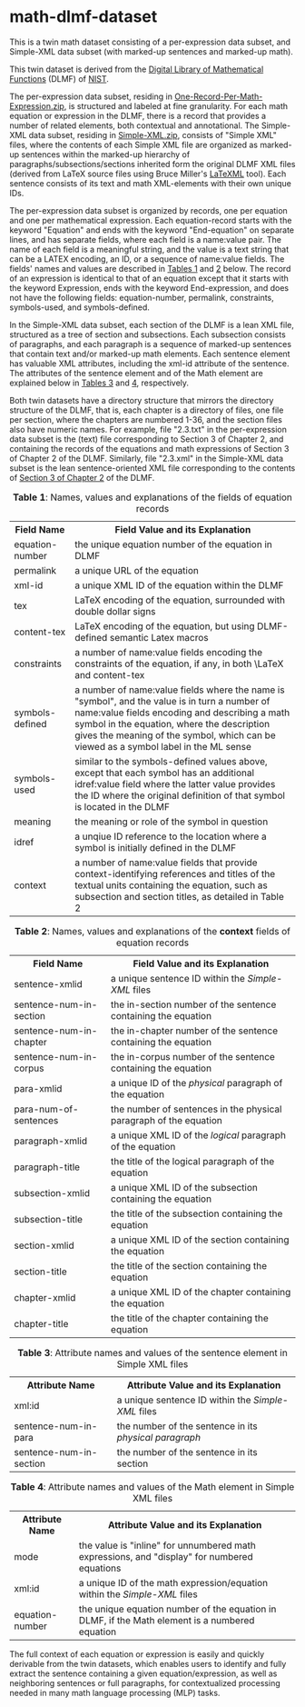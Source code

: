 # math-dlmf-dataset
This is a twin math dataset consisting of a per-expression data subset, and Simple-XML data subset (with marked-up sentences and marked-up math). 

This twin dataset is derived from the <a href="http://dlmf.nist.gov"> Digital Library of Mathematical Functions</a> (DLMF) of <a href="http://www.nist.gov">NIST</a>.

The per-expression data subset, residing in <a href="https://github.com/abdouyoussef/math-dlmf-dataset/blob/master/One-Record-Per-Math-Expression.zip">One-Record-Per-Math-Expression.zip</a>, is structured and labeled at fine granularity. For each math equation or expression in the DLMF, there is a record that provides a number of related elements, both contextual and annotational. The Simple-XML data subset, residing in <a href="https://github.com/abdouyoussef/math-dlmf-dataset/blob/master/Simple-XML.zip">Simple-XML.zip</a>, consists of "Simple XML" files, where the contents of each Simple XML file are organized as marked-up sentences within the marked-up hierarchy of paragraphs/subsections/sections inherited form the original DLMF XML files (derived from LaTeX source files using Bruce Miller's <a href="http://dlmf.nist.gov/LaTeXML/" title="" class="ltx_ref ltx_font_typewriter">LaTeXML</a> tool). Each sentence consists of its text and math XML-elements with their own unique IDs. 

The per-expression data subset is organized by records, one per equation and one per mathematical expression. Each equation-record starts with the keyword "Equation" and ends with the keyword "End-equation" on separate lines, and has separate fields, where each field is a name:value pair. The name of each field is a meaningful string, and the value is a text string that can be a LATEX encoding, an ID, or a sequence of name:value fields. The fields' names and values are described in <A href="#tab1">
Tables 1</A> and <A href="#tab2">2</A> below. The record of an expression is identical to that of an equation except that it starts with the keyword Expression, ends with the keyword End-expression, and does not have the following fields: equation-number, permalink, constraints, symbols-used, and symbols-defined.

In the Simple-XML data subset, each section of the DLMF is a lean XML file, structured as a tree of section and subsections. Each subsection consists of paragraphs, and each paragraph is a sequence of marked-up sentences that contain text and/or marked-up math elements. Each sentence element has valuable XML attributes, including the xml-id attribute of the sentence. The attributes of the sentence element and of the Math element are explained below in <A href="#tab3">Tables 3<A> and <A href="#tab4">4</A>, respectively. 

Both twin datasets have a directory structure that mirrors the directory structure of the DLMF, that is, each chapter is a directory of files, one file per section, where the chapters are numbered 1-36, and the section files also have numeric names. For example, file "2.3.txt" in the per-expression data subset is the (text) file corresponding to Section 3 of Chapter 2, and containing the records of the equations and math expressions of Section 3 of Chapter 2 of the DLMF. Similarly, file "2.3.xml" in the Simple-XML data subset is the lean sentence-oriented XML file corresponding to the contents of <a href="https://dlmf.nist.gov/2.3">Section 3 of Chapter 2</a> of the DLMF.

<table style="width:100%">
  <caption><A name="tab1"><b>Table 1</b></A>: Names, values and explanations of the fields of equation records</caption>
<tr><th> Field Name </th> <th> Field Value and its Explanation </th> </tr>
<tr> <td> equation-number </td> <td> the unique equation number of the equation in DLMF    </td> </tr>
<tr> <td> permalink </td> <td> a unique URL of the equation </td> </tr>
<tr> <td> xml-id </td> <td> a unique XML ID of the equation within the DLMF  </td> </tr>
<tr> <td> tex </td> <td> LaTeX encoding of the equation, surrounded with double dollar signs </td> </tr>
<tr> <td> content-tex </td> <td> LaTeX encoding of the equation, but using DLMF-defined semantic Latex macros </td> </tr>
<tr> <td> constraints </td> <td> a number of name:value fields encoding the constraints of the equation, if any, in both \LaTeX and content-tex </td> </tr> 
<tr> <td> symbols-defined </td> <td> a number of name:value fields where the name is "symbol", and the value is in turn a number of name:value fields encoding and describing a math symbol in the equation, where the description gives the meaning of the symbol, which can be viewed as a symbol label in the ML sense </td> </tr>
<tr> <td> symbols-used </td> <td> similar to the symbols-defined values above, except that each symbol has an additional idref:value field where the latter value provides the ID where the original definition of that symbol is located in the DLMF</td> </tr>
<tr> <td> meaning </td> <td> the meaning or role of the symbol in question </td> </tr>
<tr> <td> idref </td> <td> a unqiue ID reference to the location where a symbol is initially defined in the DLMF </td> </tr>
<tr> <td> context </td> <td> a number of name:value fields that provide context-identifying references and titles of the textual units containing the equation, such as subsection and section titles, as detailed in Table 2</td> </tr>
</table>


<table style="width:100%">
  <caption><A name="tab2"><b>Table 2</b></A>: Names, values and explanations of the <b>context</b> fields of equation records</caption>
<tr><th> Field Name </th> <th>Field Value and its Explanation</th> </tr>
  <tr> <td> sentence-xmlid </td> <td>  a unique sentence ID within the <i>Simple-XML</i> files </td> </tr>
<tr> <td> sentence-num-in-section </td> <td>  the in-section number of the sentence containing the equation </td> </tr>
<tr> <td> sentence-num-in-chapter </td> <td>  the in-chapter number of the sentence containing the equation </td> </tr>
<tr> <td> sentence-num-in-corpus </td> <td>  the in-corpus number of the sentence containing the equation </td> </tr>
<tr> <td> para-xmlid </td> <td>  a unique ID of the <i>physical</i> paragraph of the equation </td> </tr>
<tr> <td> para-num-of-sentences </td> <td>  the number of sentences in the physical paragraph of the equation </td> </tr>
<tr> <td> paragraph-xmlid </td> <td>  a unique XML ID of the <i>logical</i> paragraph of the equation </td> </tr>
<tr> <td> paragraph-title </td> <td>  the title of the logical paragraph of the equation </td> </tr>
<tr> <td> subsection-xmlid </td> <td>  a unique XML ID of the subsection containing the equation </td> </tr>
<tr> <td> subsection-title </td> <td>  the title of the subsection containing the equation </td> </tr>
<tr> <td> section-xmlid </td> <td>  a unique XML ID of the section containing the equation </td> </tr>
<tr> <td> section-title </td> <td>  the title of the section containing the equation </td> </tr>
<tr> <td> chapter-xmlid </td> <td>  a unique XML ID of the chapter containing the equation </td> </tr>
<tr> <td> chapter-title </td> <td>  the title of the chapter containing the equation </td> </tr>
</table>

<table style="width:100%">
  <caption><A name="tab3"><b>Table 3</b></A>: Attribute names and values of the sentence element in Simple XML files</caption>
<tr><th> Attribute Name </th> <th>Attribute Value and its Explanation</th> </tr>
<tr> <td> xml:id </td> <td>  a unique sentence ID within the <i>Simple-XML</i> files  </td> </tr>
<tr> <td> sentence-num-in-para </td> <td>  the number of the sentence in its <i>physical<i> paragraph </td> </tr>
<tr> <td> sentence-num-in-section </td> <td>  the number of the sentence in its section</td> </tr>
</table>
  
<table style="width:100%">
  <caption><A name="tab"><b>Table 4</b></A>: Attribute names and values of the Math element in Simple XML files</caption>
<tr><th> Attribute Name </th> <th>Attribute Value and its Explanation</th> </tr>
<tr> <td> mode </td> <td> the value is "inline" for unnumbered math expressions, and "display" for numbered equations</td> </tr>
<tr> <td> xml:id </td> <td>  a unique ID of the math expression/equation within the <i>Simple-XML</i> files  </td> </tr>
<tr> <td> equation-number </td> <td> the unique equation number of the equation in DLMF, if the Math element is a numbered equation </td> </tr>
</table>


The full context of each equation or expression is easily and quickly derivable from the twin datasets, which enables users to identify and fully extract the sentence containing a given equation/expression, as well as neighboring sentences
or full paragraphs, for contextualized processing needed in many math language processing (MLP) tasks.
